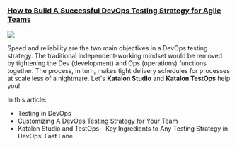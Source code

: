 ### [How to Build A Successful DevOps Testing Strategy for Agile Teams](https://www.katalon.com/resources-center/blog/devops-testing-strategy/)

  <img src="https://d1h3p5fzmizjvp.cloudfront.net/wp-content/uploads/2021/08/How-To-Build-A-DevOps-Testing-Strategy-for-Teams_Banner1.png">

Speed and reliability are the two main objectives in a DevOps testing strategy. The traditional independent-working mindset would be removed by tightening the Dev (development) and Ops (operations) functions together. The process, in turn, makes tight delivery schedules for processes at scale less of a nightmare. Let's **Katalon Studio** and **Katalon TestOps** help you!

In this article:

* Testing in DevOps
* Customizing A DevOps Testing Strategy for Your Team
* Katalon Studio and TestOps – Key Ingredients to Any Testing Strategy in DevOps’ Fast Lane
